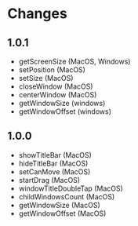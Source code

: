 # Changes

## 1.0.1

- getScreenSize (MacOS, Windows)
- setPosition (MacOS)
- setSize (MacOS)
- closeWindow (MacOS)
- centerWindow (MacOS)
- getWindowSize (windows)
- getWindowOffset (windows)

## 1.0.0

- showTitleBar (MacOS)
- hideTitleBar (MacOS)
- setCanMove (MacOS)
- startDrag (MacOS)
- windowTitleDoubleTap (MacOS)
- childWindowsCount (MacOS)
- getWindowSize (MacOS)
- getWindowOffset (MacOS)
